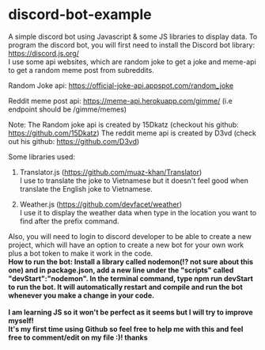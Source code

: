 # discord-bot-example
A simple discord bot using Javascript &amp; some JS libraries to display data.
To program the discord bot, you will first need to install the Discord bot library: https://discord.js.org/ <br/>
I use some api websites, which are random joke to get a joke and meme-api to get a random meme post from subreddits.

Random Joke api: https://official-joke-api.appspot.com/random_joke

Reddit meme post api: https://meme-api.herokuapp.com/gimme/<!---[put_your_subreddit_name_here_to_get_a_post]---> (i.e endpoint should be /gimme/memes)

Note:
The Random joke api is created by 15Dkatz (checkout his github: https://github.com/15Dkatz) 
The reddit meme api is created by D3vd (check out his github: https://github.com/D3vd)

Some libraries used: 
1. Translator.js (https://github.com/muaz-khan/Translator)<br/>
I use to translate the joke to Vietnamese but it doesn't feel good when translate the English joke to Vietnamese.

2. Weather.js (https://github.com/devfacet/weather)<br/>
I use it to display the weather data when type in the location you want to find after the prefix command.

Also, you will need to login to discord developer to be able to create a new project, which will have an option to create a new bot for your own work plus a bot token
to make it work in the code.<br/>
<b>How to run the bot:<b/> Install a library called nodemon(!? not sure about this one) and in package.json, add a new line under the "scripts" called "devStart":"nodemon". In the terminal command, type npm run devStart to run the bot. It will automatically restart and compile and run the bot whenever you make a change in your code. <br/><br/>
I am learning JS so it won't be perfect as it seems but I will try to improve myself!<br/>
It's my first time using Github so feel free to help me with this and feel free to comment/edit on my file :)! thanks
